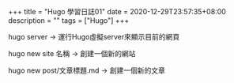 +++
title = "Hugo 學習日誌01"
date = 2020-12-29T23:57:35+08:00
description = ""
tags = ["Hugo"]
+++

<!--more-->
hugo server -> 運行Hugo虛擬server來顯示目前的網頁</p>

hugo new site 名稱 -> 創建一個新的網站</p>

hugo new post/文章標題.md -> 創建一個新的文章</p>